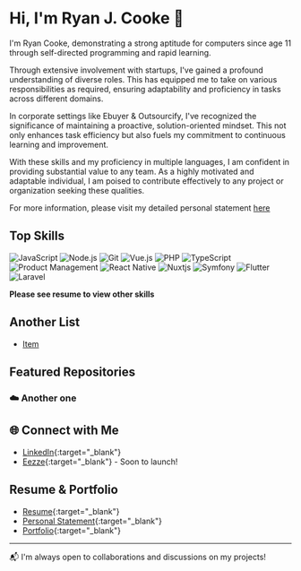 # Hi, I'm Ryan J. Cooke 👋

I'm Ryan Cooke, demonstrating a strong aptitude for computers since age 11 through self-directed programming and rapid learning.

Through extensive involvement with startups, I've gained a profound understanding of diverse roles. This has equipped me to take on various responsibilities as required, ensuring adaptability and proficiency in tasks across different domains.

In corporate settings like Ebuyer & Outsourcify, I've recognized the significance of maintaining a proactive, solution-oriented mindset. This not only enhances task efficiency but also fuels my commitment to continuous learning and improvement.

With these skills and my proficiency in multiple languages, I am confident in providing substantial value to any team. As a highly motivated and adaptable individual, I am poised to contribute effectively to any project or organization seeking these qualities.

For more information, please visit my detailed personal statement <a href="https://ryansresume.s3.amazonaws.com/personal-statement.html" target="_blank">here</a>

## Top Skills

![JavaScript](https://img.shields.io/badge/JavaScript-%23F7DF1E.svg?&style=for-the-badge&logo=javascript&logoColor=black)
![Node.js](https://img.shields.io/badge/Node.js-%23339933.svg?&style=for-the-badge&logo=node.js&logoColor=white)
![Git](https://img.shields.io/badge/git-%23F05033.svg?style=for-the-badge&logo=git&logoColor=white)
![Vue.js](https://img.shields.io/badge/vuejs-%2335495e.svg?style=for-the-badge&logo=vuedotjs&logoColor=%234FC08D)
![PHP](https://img.shields.io/badge/php-%23777BB4.svg?style=for-the-badge&logo=php&logoColor=white)
![TypeScript](https://img.shields.io/badge/typescript-%23007ACC.svg?style=for-the-badge&logo=typescript&logoColor=white)
![Product Management](https://img.shields.io/badge/Product%20Management-%23F7B93E.svg?&style=for-the-badge&logo=product-hunt&logoColor=white)
![React Native](https://img.shields.io/badge/react_native-%2320232a.svg?style=for-the-badge&logo=react&logoColor=%2361DAFB)
![Nuxtjs](https://img.shields.io/badge/Nuxt-002E3B?style=for-the-badge&logo=nuxtdotjs&logoColor=#00DC82)
![Symfony](https://img.shields.io/badge/symfony-%23000000.svg?style=for-the-badge&logo=symfony&logoColor=white)
![Flutter](https://img.shields.io/badge/Flutter-%2302569B.svg?style=for-the-badge&logo=Flutter&logoColor=white)
![Laravel](https://img.shields.io/badge/laravel-%23FF2D20.svg?style=for-the-badge&logo=laravel&logoColor=white)

**Please see resume to view other skills**

## Another List
- [Item](https://google.com)

## Featured Repositories

### ☁️ Another one

## 🌐 Connect with Me
- [LinkedIn](https://www.linkedin.com/in/ryan-j-cooke/){:target="_blank"}
- [Eezze](https://eezze.io/){:target="_blank"} - Soon to launch!

## Resume & Portfolio
- [Resume](https://ryansresume.s3.amazonaws.com/resume.html){:target="_blank"}
- [Personal Statement](https://ryansresume.s3.amazonaws.com/personal-statement.html){:target="_blank"}
- [Portfolio](https://ryansresume.s3.amazonaws.com/portfolio.html){:target="_blank"}
---

📬 I'm always open to collaborations and discussions on my projects!
